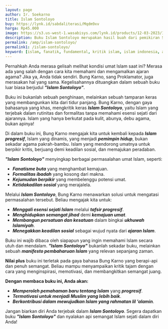 ```yaml
---
layout: page
author: Ir. Soekarno
title: Islam Sontoloyo
buy: https://lynk.id/sabdaliterasi/Mqdm9xv
harga: Rp45.000
image: https://s3.us-west-1.wasabisys.com/lynk.id/products/12-03-2023/1678627125268_3815102
description: Buku Islam Sontoloyo merupakan hasil buah dari pemikiran Soekarno tentang problematika agama yang ada Indonesia saat itu. banyak kutipan yang perlu di.
permalink: /amp/islam-sontoloyo/
permalink1: /islam-sontoloyo/
keyword: [islam, fanatik, fundamental, kritik islam, islam indonesia, arabisme, khilafah, politik islam, bung karno]
---
```

<p>Pernahkah Anda merasa gelisah melihat kondisi umat Islam saat ini? Merasa ada yang salah dengan cara kita memahami dan mengamalkan ajaran agama? Jika ya, Anda tidak sendiri. Bung Karno, sang Proklamator, juga merasakan hal yang sama. Kegelisahannya dituangkan dalam sebuah buku luar biasa berjudul <em><strong>"Islam Sontoloyo"</strong></em>.</p><p>Buku ini bukanlah sebuah penghinaan, melainkan sebuah tamparan keras yang membangunkan kita dari tidur panjang. Bung Karno, dengan gaya bahasanya yang khas, mengkritik keras <em><strong>Islam Sontoloyo</strong></em>, yaitu Islam yang terjebak dalam rutinitas dan formalitas tanpa memahami esensi sejati dari ajarannya. Islam yang hanya berkutat pada kulit, abunya, debu agama, bukan apinya!</p><p>Di dalam buku ini, Bung Karno mengajak kita untuk kembali kepada <em><strong>Islam progresif</strong></em>, Islam yang dinamis, yang menjadi <em><strong>pemimpin hidup</strong></em>, bukan sekadar agama pakrah-bambu. Islam yang mendorong umatnya untuk berpikir kritis, berjuang demi keadilan sosial, dan memajukan peradaban.</p><p><em><strong>"Islam Sontoloyo"</strong></em> menyingkap berbagai permasalahan umat Islam, seperti:</p><ul><li><em><strong>Fanatisme buta</strong></em> yang menghambat kemajuan.</li><li><em><strong>Formalitas ibadah</strong></em> yang kosong dari makna.</li><li><em><strong>Kejumudan berpikir</strong></em> yang membelenggu potensi umat.</li><li><em><strong>Ketidakadilan sosial</strong></em> yang merajalela.</li></ul><p>Melalui <em><strong>Islam Sontoloyo</strong></em>, Bung Karno menawarkan solusi untuk mengatasi permasalahan tersebut. Beliau mengajak kita untuk:</p><ul><li><em><strong>Menggali esensi sejati Islam</strong></em> melalui <em><strong>tafsir progresif</strong></em>.</li><li><em><strong>Menghidupkan semangat jihad</strong></em> demi <em><strong>kemajuan umat</strong></em>.</li><li><em><strong>Membangun persatuan dan kesatuan</strong></em> dalam bingkai <em><strong>ukhuwah Islamiyah</strong></em>.</li><li><em><strong>Menegakkan keadilan sosial</strong></em> sebagai wujud nyata dari <em><strong>ajaran Islam</strong></em>.</li></ul><p>Buku ini wajib dibaca oleh siapapun yang ingin memahami Islam secara utuh dan mendalam. <em><strong>"Islam Sontoloyo"</strong></em> bukanlah sekadar buku, melainkan sebuah <em><strong>manifesto pembaharuan Islam</strong></em> yang relevan sepanjang zaman.</p><p><strong>Nilai plus</strong> buku ini terletak pada gaya bahasa Bung Karno yang berapi-api dan penuh semangat. Beliau mampu menyampaikan kritik tajam dengan cara yang menginspirasi, memotivasi, dan membangkitkan semangat juang.</p><p><strong>Dengan membaca buku ini, Anda akan:</strong></p><ul><li><em><strong>Memperoleh pemahaman baru tentang Islam</strong></em> yang <em><strong>progresif</strong></em>.</li><li><em><strong>Termotivasi untuk menjadi Muslim yang lebih baik</strong></em>.</li><li><em><strong>Berkontribusi dalam mewujudkan Islam yang rahmatan lil 'alamin</strong></em>.</li></ul><p>Jangan biarkan diri Anda terjebak dalam <em><strong>Islam Sontoloyo</strong></em>. Segera dapatkan buku <em><strong>"Islam Sontoloyo"</strong></em> dan nyalakan api semangat Islam sejati dalam diri Anda!</p>
